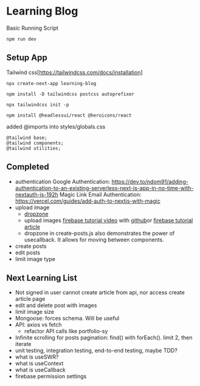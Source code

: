 # Learning Blog

Basic Running Script
```
npm run dev
```

## Setup App

Tailwind css[https://tailwindcss.com/docs/installation]

```
npx create-next-app learning-blog

npm install -D tailwindcss postcss autoprefixer

npx tailwindcss init -p 

npm install @headlessui/react @heroicons/react
```

added @imports into styles/globals.css

```
@tailwind base;
@tailwind components;
@tailwind utilities;
```

## Completed
- authentication
  Google Authentication: https://dev.to/ndom91/adding-authentication-to-an-existing-serverless-next-js-app-in-no-time-with-nextauth-js-192h
  Magic Link Email Authentication: https://vercel.com/guides/add-auth-to-nextjs-with-magic
- upload image
  - [dropzone](https://react-dropzone.js.org/#section-basic-example)
  - upload images [firebase tutorial video](https://www.youtube.com/watch?v=YOAeBSCkArA) with [github](https://github.com/machadop1407/firebase-file-upload/blob/main/src/App.js)or [firebase tutorial article](https://www.makeuseof.com/upload-files-to-firebase-using-reactjs/)
  - dropzone in create-posts.js also demonstrates the power of usecallback. It allows for moving between components.
- create posts
- edit posts
- limit image type



## Next Learning List
- Not signed in user cannot create article from api, nor access create article page
- edit and delete post with images
- limit image size
- Mongoose: forces schema. Will be useful
- API: axios vs fetch
  - refactor API calls like portfolio-sy
- Infinite scrolling for posts pagination: find() with forEach(). limit 2, then iterate
- unit testing, integration testing, end-to-end testing, maybe TDD?
- what is useSWR?
- what is useContext
- what is useCallback
- firebase permission settings